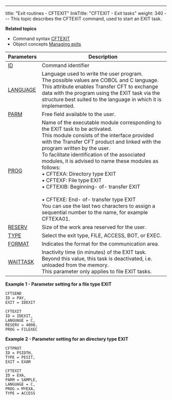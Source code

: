 ---
title: "Exit routines - CFTEXIT"
linkTitle: "CFTEXIT - Exit tasks"
weight: 340
--- <span id="Activating_an_exit_command_line"></span>This topic describes the
CFTEXIT command, used to start an EXIT task.

********Related
topics********

- Command syntax
    [CFTEXIT](../../../command_summary#CFTEXIT)
- Object concepts
    [Managing exits](../../../../app_integration_intro/managing_exits)

| Parameters  | Description  |
| --- | --- |
| [ID](../../../command_summary/parameter_intro/id) | Command identifier |
| [LANGUAGE](../../../command_summary/parameter_intro/language) | Language used to write the user program.<br/> The possible values are COBOL and C language.<br/> This attribute enables Transfer CFT to exchange data with the program using the EXIT task via the structure best suited to the language in which it is implemented. |
| [PARM](../../../command_summary/parameter_intro/parm)  | Free field available to the user. |
| [PROG](../../../command_summary/parameter_intro/prog) | Name of the executable module corresponding to the EXIT task to be activated.<br/> This module consists of the interface provided with the Transfer CFT product and linked with the program written by the user.<br/> To facilitate identification of the associated modules, it is advised to name these modules as follows:<br/> • CFTEXA: Directory type EXIT<br/> • CFTEXF: File type EXIT<br/> • CFTEXIB: Beginning- of- transfer EXIT<br/><br/> • CFTEXE: End- of- transfer type EXIT<br/> You can use the last two characters to assign a sequential number to the name, for example CFTEXA01. |
| [RESERV](../../../command_summary/parameter_intro/reserv) | Size of the work area reserved for the user. |
| [TYPE](../../../command_summary/parameter_intro/type) | Select the exit type, FILE, ACCESS, BOT, or EXEC. |
| [FORMAT](../../../command_summary/parameter_intro/format) | Indicates the format for the communication area. |
| [WAITTASK](../../../command_summary/parameter_intro/waittask) | Inactivity time (in minutes) of the EXIT task. Beyond this value, this task is deactivated, i.e. unloaded from the memory.<br/> This parameter only applies to file EXIT tasks. |

****Example 1 - Parameter setting for a file
type EXIT****

```
CFTSEND
ID = PAY,
EXIT = IDEXIT
```

```
CFTEXIT
ID = IDEXIT,
LANGUAGE = C,
RESERV = 4000,
PROG = FILEXEC
```

****Example 2 - Parameter setting for an directory
type EXIT****

```
CFTPROT
ID = PSIDTH,
TYPE = PESIT,
EXIT = EXAM

```

```
CFTEXIT
ID = EXA,
PARM = SAMPLE,
LANGUAGE = C,
PROG = MYEXA,
TYPE = ACCESS
```
